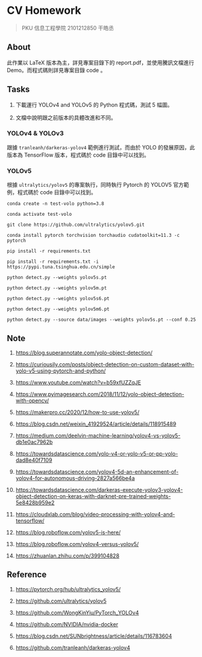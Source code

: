 # CV Homework

> PKU 信息工程學院 2101212850 干皓丞

## About

此作業以 LaTeX 版本為主，詳見專案目錄下的 report.pdf，並使用騰訊文檔進行 Demo。而程式碼則詳見專案目錄 code 。


## Tasks

1. 下載運行 YOLOv4 and YOLOv5 的 Python 程式碼，測試 5 幅圖。

2. 文檔中說明跟之前版本的具體改進和不同。

### YOLOv4 & YOLOv3

跟據 `tranleanh/darkeras-yolov4` 範例進行測試，而由於 YOLO 的發展原因，此版本為 TensorFlow 版本，程式碼於 code 目錄中可以找到。


### YOLOv5

根據 `ultralytics/yolov5` 的專案執行，同時執行 Pytorch 的 YOLOV5 官方範例，程式碼於 code 目錄中可以找到。

```
conda create -n test-volo python=3.8

conda activate test-volo

git clone https://github.com/ultralytics/yolov5.git

conda install pytorch torchvision torchaudio cudatoolkit=11.3 -c pytorch

pip install -r requirements.txt

pip install -r requirements.txt -i https://pypi.tuna.tsinghua.edu.cn/simple

python detect.py --weights yolov5s.pt

python detect.py --weights yolov5m.pt

python detect.py --weights yolov5s6.pt

python detect.py --weights yolov5m6.pt

python detect.py --source data/images --weights yolov5s.pt --conf 0.25
```


## Note

1. https://blog.superannotate.com/yolo-object-detection/

2. https://curiousily.com/posts/object-detection-on-custom-dataset-with-yolo-v5-using-pytorch-and-python/

3. https://www.youtube.com/watch?v=b59xfUZZqJE

4. https://www.pyimagesearch.com/2018/11/12/yolo-object-detection-with-opencv/

5. https://makerpro.cc/2020/12/how-to-use-yolov5/

6. https://blog.csdn.net/weixin_41929524/article/details/118915489

7. https://medium.com/deelvin-machine-learning/yolov4-vs-yolov5-db1e0ac7962b

8. https://towardsdatascience.com/yolo-v4-or-yolo-v5-or-pp-yolo-dad8e40f7109

9. https://towardsdatascience.com/yolov4-5d-an-enhancement-of-yolov4-for-autonomous-driving-2827a566be4a

10. https://towardsdatascience.com/darkeras-execute-yolov3-yolov4-object-detection-on-keras-with-darknet-pre-trained-weights-5e8428b959e2

11. https://cloudxlab.com/blog/video-processing-with-yolov4-and-tensorflow/

12. https://blog.roboflow.com/yolov5-is-here/

13. https://blog.roboflow.com/yolov4-versus-yolov5/

14. https://zhuanlan.zhihu.com/p/399104828



## Reference

1. https://pytorch.org/hub/ultralytics_yolov5/

2. https://github.com/ultralytics/yolov5

3. https://github.com/WongKinYiu/PyTorch_YOLOv4

4. https://github.com/NVIDIA/nvidia-docker

5. https://blog.csdn.net/SUNbrightness/article/details/116783604

6. https://github.com/tranleanh/darkeras-yolov4

